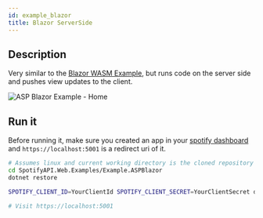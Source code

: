 ```yaml
---
id: example_blazor
title: Blazor ServerSide
---
```


## Description

Very similar to the [Blazor WASM Example](example_blazor_wasm.md), but runs code on the server side and pushes view updates to the client.

![ASP Blazor Example - Home](/img/asp_blazor_example_home.png)

## Run it

Before running it, make sure you created an app in your [spotify dashboard](https://developer.spotify.com/dashboard/) and `https://localhost:5001` is a redirect uri of it.

```bash
# Assumes linux and current working directory is the cloned repository
cd SpotifyAPI.Web.Examples/Example.ASPBlazor
dotnet restore

SPOTIFY_CLIENT_ID=YourClientId SPOTIFY_CLIENT_SECRET=YourClientSecret dotnet run

# Visit https://localhost:5001
```
